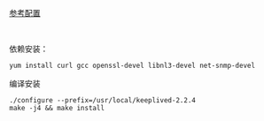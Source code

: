 [参考配置](https://www.jianshu.com/p/a910e91d43a3)

 

依赖安装：

```bash
yum install curl gcc openssl-devel libnl3-devel net-snmp-devel
```

编译安装

```
./configure --prefix=/usr/local/keeplived-2.2.4
make -j4 && make install
```

